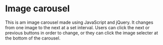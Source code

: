 # Image carousel

This is am image carousel made using JavaScript and jQuery.  It changes from one image to the next at a set interval.  Users can click the next or previous buttons in order to change, or they can click the image selecter at the bottom of the carousel. 
